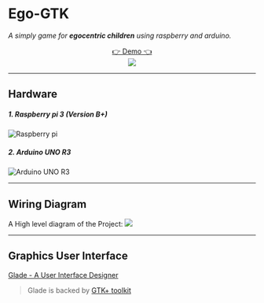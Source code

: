 # Ego-GTK
_A simply game for **egocentric children** using raspberry and arduino._

<p align="center">
  <a href="http://www.youtube.com/watch?v=dMcQ25bi3A8">👉 Demo 👈</a>
  <br>
  <img src="http://img.youtube.com/vi/dMcQ25bi3A8/0.jpg">
</p>

___
## Hardware
##### 1. Raspberry pi 3 (Version B+)
![](https://images-na.ssl-images-amazon.com/images/I/91zSu44%2B34L._SX466_.jpg "Raspberry pi")

##### 2. Arduino UNO R3
![](https://a.pololu-files.com/picture/0J7808.600x480.jpg?810c5e85aeb9493d9ec9fed8abe68464 "Arduino UNO R3")
___
## Wiring Diagram
A High level diagram of the Project:
![](https://i.imgur.com/DpxujhA.png)
___
## Graphics User Interface
[Glade - A User Interface Designer](https://glade.gnome.org/ "Glade - A user Interface Designer")
> Glade is backed by [GTK+ toolkit](https://www.gtk.org/ "GTK+")
